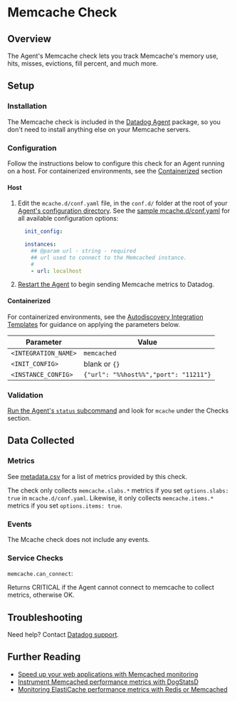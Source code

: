 # Memcache Check

## Overview

The Agent's Memcache check lets you track Memcache's memory use, hits, misses, evictions, fill percent, and much more.

## Setup
### Installation

The Memcache check is included in the [Datadog Agent][2] package, so you don't need to install anything else on your Memcache servers.

### Configuration

Follow the instructions below to configure this check for an Agent running on a host. For containerized environments, see the [Containerized](#containerized) section

#### Host

1. Edit the `mcache.d/conf.yaml` file, in the `conf.d/` folder at the root of your [Agent's configuration directory][3].
  See the [sample mcache.d/conf.yaml][4] for all available configuration options:

    ```yaml
      init_config:

      instances:
        ## @param url - string - required
        ## url used to connect to the Memcached instance.
        #
        - url: localhost
    ```

2. [Restart the Agent][5] to begin sending Memcache metrics to Datadog.

#### Containerized

For containerized environments, see the [Autodiscovery Integration Templates][1] for guidance on applying the parameters below.

| Parameter            | Value                                 |
|----------------------|---------------------------------------|
| `<INTEGRATION_NAME>` | `memcached`                           |
| `<INIT_CONFIG>`      | blank or `{}`                         |
| `<INSTANCE_CONFIG>`  | `{"url": "%%host%%","port": "11211"}` |

### Validation

[Run the Agent's `status` subcommand][6] and look for `mcache` under the Checks section.

## Data Collected
### Metrics

See [metadata.csv][7] for a list of metrics provided by this check.

The check only collects `memcache.slabs.*` metrics if you set `options.slabs: true` in `mcache.d/conf.yaml`. Likewise, it only collects `memcache.items.*` metrics if you set `options.items: true`.


### Events
The Mcache check does not include any events.

### Service Checks

`memcache.can_connect`:

Returns CRITICAL if the Agent cannot connect to memcache to collect metrics, otherwise OK.

## Troubleshooting
Need help? Contact [Datadog support][8].

## Further Reading

* [Speed up your web applications with Memcached monitoring][9]
* [Instrument Memcached performance metrics with DogStatsD][10]
* [Monitoring ElastiCache performance metrics with Redis or Memcached][11]


[1]: https://docs.datadoghq.com/agent/autodiscovery/integrations
[2]: https://app.datadoghq.com/account/settings#agent
[3]: https://docs.datadoghq.com/agent/guide/agent-configuration-files/?tab=agentv6#agent-configuration-directory
[4]: https://github.com/DataDog/integrations-core/blob/master/mcache/datadog_checks/mcache/data/conf.yaml.example
[5]: https://docs.datadoghq.com/agent/guide/agent-commands/?tab=agentv6#start-stop-and-restart-the-agent
[6]: https://docs.datadoghq.com/agent/guide/agent-commands/?tab=agentv6#agent-status-and-information
[7]: https://github.com/DataDog/integrations-core/blob/master/mcache/metadata.csv
[8]: https://docs.datadoghq.com/help
[9]: https://www.datadoghq.com/blog/speed-up-web-applications-memcached
[10]: https://www.datadoghq.com/blog/instrument-memcached-performance-metrics-dogstatsd
[11]: https://www.datadoghq.com/blog/monitoring-elasticache-performance-metrics-with-redis-or-memcached
